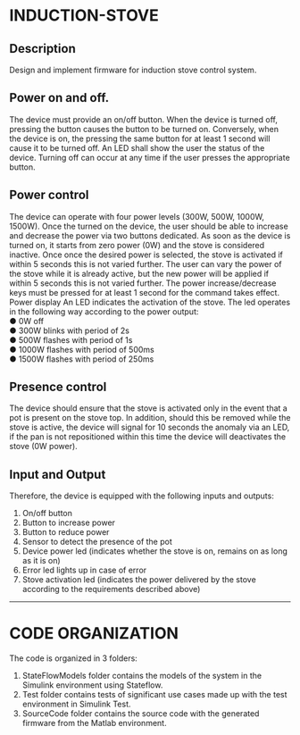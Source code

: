 # INDUCTION-STOVE
## Description
Design and implement firmware for induction stove control system.
## Power on and off.
The device must provide an on/off button. When the device is turned off, 
pressing the button causes the button to be turned on. Conversely, when the device is on, the 
pressing the same button for at least 1 second will cause it to be turned off. An LED shall show 
the user the status of the device.
Turning off can occur at any time if the user presses the appropriate button.
## Power control
The device can operate with four power levels (300W, 500W, 1000W, 1500W). Once the 
turned on the device, the user should be able to increase and decrease the power via two buttons 
dedicated.
As soon as the device is turned on, it starts from zero power (0W) and the stove is considered inactive. Once 
once the desired power is selected, the stove is activated if within 5 seconds this is not 
varied further.
The user can vary the power of the stove while it is already active, but the new power will be 
applied if within 5 seconds this is not varied further.
The power increase/decrease keys must be pressed for at least 1 second for the 
command takes effect.
Power display
An LED indicates the activation of the stove. The led operates in the following way according to the power output:<br />
  ● 0W off<br />
  ● 300W blinks with period of 2s<br />
  ● 500W flashes with period of 1s<br />
  ● 1000W flashes with period of 500ms<br />
  ● 1500W flashes with period of 250ms<br />
## Presence control 
The device should ensure that the stove is activated only in the event that a pot is present on the stove top. 
In addition, should this be removed while the stove is active, the device will signal for 10 seconds 
the anomaly via an LED, if the pan is not repositioned within this time the device will 
deactivates the stove (0W power).
## Input and Output
Therefore, the device is equipped with the following inputs and outputs:
1. On/off button
2. Button to increase power
3. Button to reduce power
4. Sensor to detect the presence of the pot
5. Device power led (indicates whether the stove is on, remains on as long as 
it is on)
6. Error led lights up in case of error
7. Stove activation led (indicates the power delivered by the stove according to the requirements
described above)
----
# CODE ORGANIZATION
The code is organized in 3 folders:
1. StateFlowModels folder contains the models of the system in the Simulink environment using Stateflow.
2. Test folder contains tests of significant use cases made up with the test environment in Simulink Test.
3. SourceCode folder contains the source code with the generated firmware from the Matlab environment.
